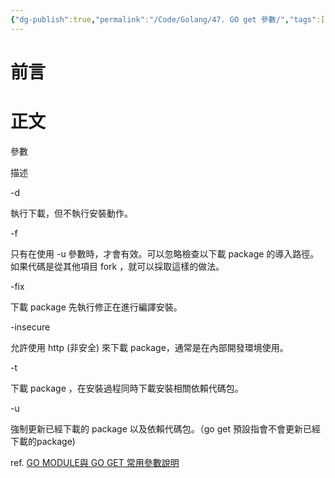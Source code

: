 ```yaml
---
{"dg-publish":true,"permalink":"/Code/Golang/47. GO get 參數/","tags":["💻"],"created":"","updated":""}
---
```


# 前言
# 正文


參數

描述

-d

執行下載，但不執行安裝動作。

-f

只有在使用 -u 參數時，才會有效。可以忽略檢查以下載 package 的導入路徑。如果代碼是從其他項目 fork ，就可以採取這樣的做法。

-fix

下載 package 先執行修正在進行編譯安裝。

-insecure

允許使用 http (非安全) 來下載 package，通常是在內部開發環境使用。

-t

下載 package ，在安裝過程同時下載安裝相關依賴代碼包。

-u

強制更新已經下載的 package 以及依賴代碼包。（go get 預設指會不會更新已經下載的package)


ref. 
[GO MODULE與 GO GET 常用參數說明](https://hoohoo.top/blog/go-module-and-go-get-common-parameter-descriptions/)